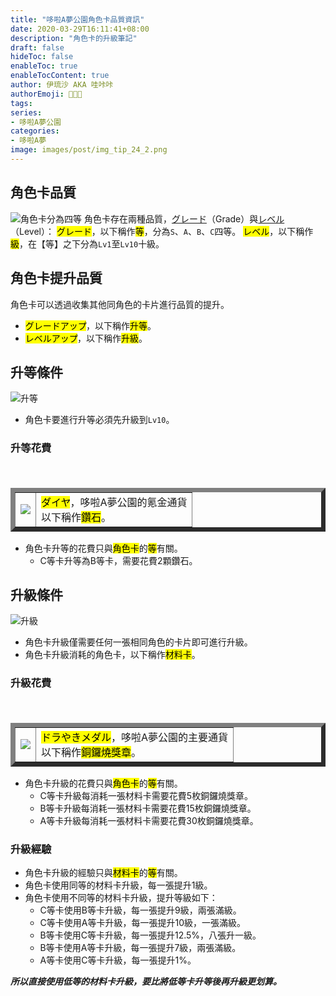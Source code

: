 ```yaml
---
title: "哆啦A夢公園角色卡品質資訊"
date: 2020-03-29T16:11:41+08:00
description: "角色卡的升級筆記"
draft: false
hideToc: false
enableToc: true
enableTocContent: true
author: 伊琉沙 AKA 哇咔咔
authorEmoji: 👩🏿‍🚀
tags: 
series:
- 哆啦A夢公園
categories:
- 哆啦A夢
image: images/post/img_tip_24_2.png
---
```

## 角色卡品質
![角色卡分為四等](/images/post/doraemon-park-grade.png)
角色卡存在兩種品質，<u>グレード</u>（Grade）與<u>レベル</u>（Level）：
<mark>グレード</mark>，以下稱作<mark>等</mark>，分為`S`、`A`、`B`、`C`四等。
<mark>レベル</mark>，以下稱作<mark>級</mark>，在【等】之下分為`Lv1`至`Lv10`十級。

## 角色卡提升品質
角色卡可以透過收集其他同角色的卡片進行品質的提升。
+ <mark>グレードアップ</mark>，以下稱作<mark>升等</mark>。
+ <mark>レベルアップ</mark>，以下稱作<mark>升級</mark>。

## 升等條件
![升等](/images/post/doraemon-park-upgrade.png)
+ 角色卡要進行升等必須先升級到`Lv10`。

### 升等花費
<table border = "7">
　<tr>
　<td><img src= "/images/post/doraemon-park-diamond.png"></td>
　<td><mark>ダイヤ</mark>，哆啦A夢公園的氪金通貨<br>以下稱作<mark>鑽石</mark>。</td>
　</tr>
</table>

+ 角色卡升等的花費只與<mark>角色卡</mark>的<mark>等</mark>有關。
    + C等卡升等為B等卡，需要花費2顆鑽石。
## 升級條件
![升級](/images/post/doraemon-park-levelup.png)
+ 角色卡升級僅需要任何一張相同角色的卡片即可進行升級。
+ 角色卡升級消耗的角色卡，以下稱作<mark>材料卡</mark>。

### 升級花費
<table border = "7">
　<tr>
　<td><img src= "/images/post/dorayaki-medal.png"></td>
　<td><mark>ドラやきメダル</mark>，哆啦A夢公園的主要通貨<br>以下稱作<mark>銅鑼燒獎章</mark>。</td>
　</tr>
</table>

+ 角色卡升級的花費只與<mark>角色卡</mark>的<mark>等</mark>有關。
    + C等卡升級每消耗一張材料卡需要花費5枚銅鑼燒獎章。
    + B等卡升級每消耗一張材料卡需要花費15枚銅鑼燒獎章。
    + A等卡升級每消耗一張材料卡需要花費30枚銅鑼燒獎章。

### 升級經驗
+ 角色卡升級的經驗只與<mark>材料卡</mark>的<mark>等</mark>有關。
+ 角色卡使用同等的材料卡升級，每一張提升1級。
+ 角色卡使用不同等的材料卡升級，提升等級如下：
    + C等卡使用B等卡升級，每一張提升9級，兩張滿級。
    + C等卡使用A等卡升級，每一張提升10級，一張滿級。
    + B等卡使用C等卡升級，每一張提升12.5%，八張升一級。
    + B等卡使用A等卡升級，每一張提升7級，兩張滿級。
    + A等卡使用C等卡升級，每一張提升1%。


***所以直接使用低等的材料卡升級，要比將低等卡升等後再升級更划算。***